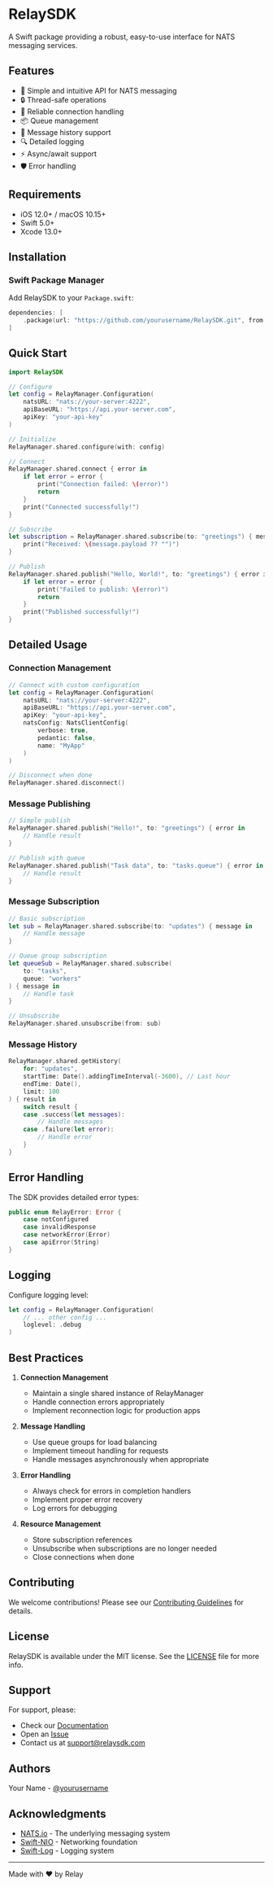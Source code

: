 # RelaySDK

A Swift package providing a robust, easy-to-use interface for NATS messaging services.

## Features

- 🚀 Simple and intuitive API for NATS messaging
- 🔒 Thread-safe operations
- 📡 Reliable connection handling
- 📦 Queue management
- 📝 Message history support
- 🔍 Detailed logging
- ⚡️ Async/await support
- 🛡️ Error handling

## Requirements

- iOS 12.0+ / macOS 10.15+
- Swift 5.0+
- Xcode 13.0+

## Installation

### Swift Package Manager

Add RelaySDK to your `Package.swift`:

```swift
dependencies: [
    .package(url: "https://github.com/yourusername/RelaySDK.git", from: "1.0.0")
]
```

## Quick Start

```swift
import RelaySDK

// Configure
let config = RelayManager.Configuration(
    natsURL: "nats://your-server:4222",
    apiBaseURL: "https://api.your-server.com",
    apiKey: "your-api-key"
)

// Initialize
RelayManager.shared.configure(with: config)

// Connect
RelayManager.shared.connect { error in
    if let error = error {
        print("Connection failed: \(error)")
        return
    }
    print("Connected successfully!")
}

// Subscribe
let subscription = RelayManager.shared.subscribe(to: "greetings") { message in
    print("Received: \(message.payload ?? "")")
}

// Publish
RelayManager.shared.publish("Hello, World!", to: "greetings") { error in
    if let error = error {
        print("Failed to publish: \(error)")
        return
    }
    print("Published successfully!")
}
```

## Detailed Usage

### Connection Management

```swift
// Connect with custom configuration
let config = RelayManager.Configuration(
    natsURL: "nats://your-server:4222",
    apiBaseURL: "https://api.your-server.com",
    apiKey: "your-api-key",
    natsConfig: NatsClientConfig(
        verbose: true,
        pedantic: false,
        name: "MyApp"
    )
)

// Disconnect when done
RelayManager.shared.disconnect()
```

### Message Publishing

```swift
// Simple publish
RelayManager.shared.publish("Hello!", to: "greetings") { error in
    // Handle result
}

// Publish with queue
RelayManager.shared.publish("Task data", to: "tasks.queue") { error in
    // Handle result
}
```

### Message Subscription

```swift
// Basic subscription
let sub = RelayManager.shared.subscribe(to: "updates") { message in
    // Handle message
}

// Queue group subscription
let queueSub = RelayManager.shared.subscribe(
    to: "tasks",
    queue: "workers"
) { message in
    // Handle task
}

// Unsubscribe
RelayManager.shared.unsubscribe(from: sub)
```

### Message History

```swift
RelayManager.shared.getHistory(
    for: "updates",
    startTime: Date().addingTimeInterval(-3600), // Last hour
    endTime: Date(),
    limit: 100
) { result in
    switch result {
    case .success(let messages):
        // Handle messages
    case .failure(let error):
        // Handle error
    }
}
```

## Error Handling

The SDK provides detailed error types:

```swift
public enum RelayError: Error {
    case notConfigured
    case invalidResponse
    case networkError(Error)
    case apiError(String)
}
```

## Logging

Configure logging level:

```swift
let config = RelayManager.Configuration(
    // ... other config ...
    loglevel: .debug
)
```

## Best Practices

1. **Connection Management**
   - Maintain a single shared instance of RelayManager
   - Handle connection errors appropriately
   - Implement reconnection logic for production apps

2. **Message Handling**
   - Use queue groups for load balancing
   - Implement timeout handling for requests
   - Handle messages asynchronously when appropriate

3. **Error Handling**
   - Always check for errors in completion handlers
   - Implement proper error recovery
   - Log errors for debugging

4. **Resource Management**
   - Store subscription references
   - Unsubscribe when subscriptions are no longer needed
   - Close connections when done

## Contributing

We welcome contributions! Please see our [Contributing Guidelines](CONTRIBUTING.md) for details.

## License

RelaySDK is available under the MIT license. See the [LICENSE](LICENSE) file for more info.

## Support

For support, please:
- Check our [Documentation](docs/)
- Open an [Issue](issues/new)
- Contact us at support@relaysdk.com

## Authors

Your Name - [@yourusername](https://github.com/shakhzodsunnatov)

## Acknowledgments

- [NATS.io](https://nats.io) - The underlying messaging system
- [Swift-NIO](https://github.com/apple/swift-nio) - Networking foundation
- [Swift-Log](https://github.com/apple/swift-log) - Logging system

---

Made with ❤️ by Relay
